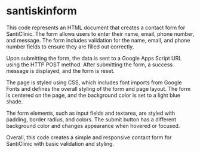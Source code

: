 # santiskinform
This code represents an HTML document that creates a contact form for SantiClinic. The form allows users to enter their name, email, phone number, and message. The form includes validation for the name, email, and phone number fields to ensure they are filled out correctly.

Upon submitting the form, the data is sent to a Google Apps Script URL using the HTTP POST method. After submitting the form, a success message is displayed, and the form is reset.

The page is styled using CSS, which includes font imports from Google Fonts and defines the overall styling of the form and page layout. The form is centered on the page, and the background color is set to a light blue shade.

The form elements, such as input fields and textarea, are styled with padding, border radius, and colors. The submit button has a different background color and changes appearance when hovered or focused.

Overall, this code creates a simple and responsive contact form for SantiClinic with basic validation and styling.
